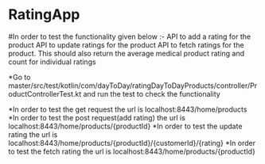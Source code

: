 # RatingApp
#In order to test the functionality given below :-
API to add a rating for the product
API to update ratings for the product
API to fetch ratings for the product. This should also return the average medical product rating and count for individual ratings

*Go to
master/src/test/kotlin/com/dayToDay/ratingDayToDayProducts/controller/ProductControllerTest.kt
and run the test to check the functionality

*In order to test the get request the url is localhost:8443/home/products
*In order to test the post request(add rating) the url is localhost:8443/home/products/{productId}
*In order to test the update rating the url is localhost:8443/home/products/{productId}/{customerId}/{rating}
*In order to test the fetch rating  the url is localhost:8443/home/products/{productId}

